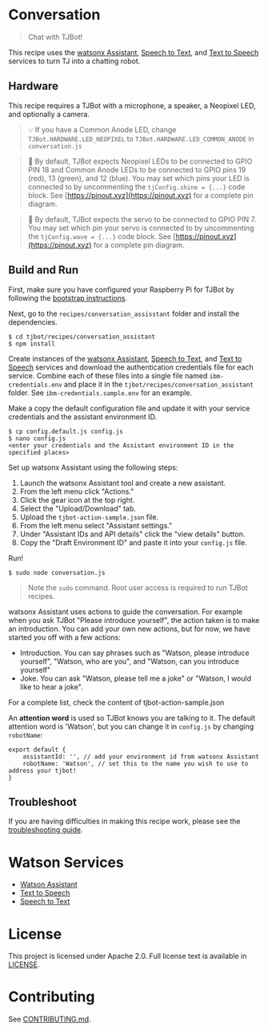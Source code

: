 # Conversation
> Chat with TJBot!

This recipe uses the [watsonx Assistant](https://www.ibm.com/products/watsonx-assistant), [Speech to Text](https://www.ibm.com/products/speech-to-text), and [Text to Speech](https://www.ibm.com/products/text-to-speech) services to turn TJ into a chatting robot.

## Hardware
This recipe requires a TJBot with a microphone, a speaker, a Neopixel LED, and optionally a camera.

> 💡 If you have a Common Anode LED, change `TJBot.HARDWARE.LED_NEOPIXEL` to `TJBot.HARDWARE.LED_COMMON_ANODE` in `conversation.js`

> 📌 By default, TJBot expects Neopixel LEDs to be connected to GPIO PIN 18 and Common Anode LEDs to be connected to GPIO pins 19 (red), 13 (green), and 12 (blue). You may set which pins your LED is connected to by uncommenting the `tjConfig.shine = {...}` code block. See [https://pinout.xyz](https://pinout.xyz) for a complete pin diagram.

> 👋 By default, TJBot expects the servo to be connected to GPIO PIN 7. You may set which pin your servo is connected to by uncommenting the `tjConfig.wave = {...}` code block. See [https://pinout.xyz](https://pinout.xyz) for a complete pin diagram.

## Build and Run
First, make sure you have configured your Raspberry Pi for TJBot by following the [bootstrap instructions](https://github.com/ibmtjbot/tjbot/tree/master/bootstrap).

Next, go to the `recipes/conversation_assisstant` folder and install the dependencies.

    $ cd tjbot/recipes/conversation_assistant
    $ npm install

Create instances of the [watsonx Assistant](https://www.ibm.com/products/watsonx-assistant), [Speech to Text](https://www.ibm.com/products/speech-to-text), and [Text to Speech](https://www.ibm.com/products/text-to-speech) services and download the authentication credentials file for each service. Combine each of these files into a single file named `ibm-credentials.env` and place it in the `tjbot/recipes/conversation_assistant` folder. See `ibm-credentials.sample.env` for an example.

Make a copy the default configuration file and update it with your service credentials and the assistant environment ID.

    $ cp config.default.js config.js
    $ nano config.js
    <enter your credentials and the Assistant environment ID in the specified places>

Set up watsonx Assistant using the following steps:

1. Launch the watsonx Assistant tool and create a new assistant.
2. From the left menu click "Actions."
3. Click the gear icon at the top right.
4. Select the "Upload/Download" tab.
5. Upload the `tjbot-action-sample.json` file.
6. From the left menu select "Assistant settings."
7. Under "Assistant IDs and API details" click the "view details" button.
8. Copy the "Draft Environment ID" and paste it into your `config.js` file.

Run!

    $ sudo node conversation.js

> Note the `sudo` command. Root user access is required to run TJBot recipes.

watsonx Assistant uses actions to guide the conversation. For example when you ask TJBot "Please introduce yourself", the action taken is to make an introduction. You can add your own new actions, but for now, we have started you off with a few actions:

- Introduction. You can say phrases such as "Watson, please introduce yourself", "Watson, who are you", and "Watson, can you introduce yourself"
- Joke. You can ask "Watson, please tell me a joke" or "Watson, I would like to hear a joke".

For a complete list, check the content of tjbot-action-sample.json

An **attention word** is used so TJBot knows you are talking to it. The default attention word is 'Watson', but you can change it in `config.js` by changing `robotName`:

    export default {
        assistantId: '', // add your environment id from watsonx Assistant
        robotName: 'Watson', // set this to the name you wish to use to address your tjbot!
    }

## Troubleshoot
If you are having difficulties in making this recipe work, please see the [troubleshooting guide](../../TROUBLESHOOTING.md).

# Watson Services
- [Watson Assistant](https://www.ibm.com/products/watsonx-assistant)
- [Text to Speech](https://www.ibm.com/products/text-to-speech)
- [Speech to Text](https://www.ibm.com/products/speech-to-text)

# License
This project is licensed under Apache 2.0. Full license text is available in [LICENSE](../../LICENSE).

# Contributing
See [CONTRIBUTING.md](../../CONTRIBUTING.md).
